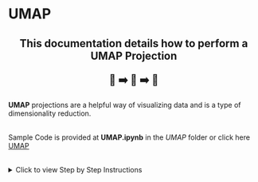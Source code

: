 # UMAP
<h2 align="center">
  
  This documentation details how to perform a UMAP Projection
  <br>
  
  📝 ➡️ 📐 ➡️ 📄
</h2>

<div>
  
**UMAP** projections are a helpful way of visualizing data and is a type of dimensionality reduction. <br> <br>

Sample Code is provided at **UMAP.ipynb** in the *UMAP* folder or click here [UMAP](https://github.com/SelvinTo/CompChem-Resources/blob/ac8fb2cefa1ec46270b0eea8b3e1e198def3ef9f/UMAP/UMAP.ipynb)
<br>
<br>

<details>
  <summary> Click to view Step by Step Instructions </summary>
  
  ## Instructions
  
  1. **Step 1**: Copy the code as provided in UMAP.ipynb, this will create a UMAP projection of a list of SMILES. <br> <br> Install neccessary libraries.  

<div> 
   
    pip install pandas
  
</div>
   
    pip install rdkit

<div> 
   
    pip install umap-learn
  
</div>
    
    pip install matplotlib

<div> 
    
    pip install openpyxl
  
</div>

    import numpy as np
    import pandas as pd
    import matplotlib.pyplot as plt
    from matplotlib.colors import ListedColormap,LinearSegmentedColormap
    from sklearn.cluster import KMeans

    from rdkit import Chem,Geometry
    from rdkit.Chem import rdmolfiles, AllChem, rdMolAlign,rdmolops, Descriptors, Draw

    from collections import Counter
    from rdkit.Chem import AllChem
    from rdkit import Chem, DataStructs
    import numpy as np
    import pandas as pd    
    
  2. **Step 2**: Create ECFP Calculator 
<div> 
   
    #This calculates the molecular vectors from smiles strings
    class ECFPCalculator:
      def __init__(self, smiles):
          self.mols = [Chem.MolFromSmiles(i) for i in smiles]
          self.smiles = smiles

      def mol2fp(self, mol, radius = 3):
          fp = AllChem.GetMorganFingerprintAsBitVect(mol, radius = radius)
          array = np.zeros((1,))
          Chem.DataStructs.ConvertToNumpyArray(fp, array)
          return array

      def compute_ECFP6(self, name):
          bit_headers = ['bit' + str(i) for i in range(2048)]
          arr = np.empty((0,2048), int).astype(int)
          for i in self.mols:
              fp = self.mol2fp(i)
              arr = np.vstack((arr, fp))
          df_ecfp6 = pd.DataFrame(np.asarray(arr).astype(int),columns=bit_headers)
          df_ecfp6.insert(loc=0, column='smiles', value=self.smiles)
          df_ecfp6.to_csv(name[:-4]+'_ECFP6.csv', index=False)
  

  3. **Step 3**: Input SMILES 

<div> 
   
    # Read the Excel file containing SMILES strings
    df = pd.read_excel('UMAP_Test_Smiles.xlsx')

    #Looks for a column named 'smiles' and converts it into a list
    smiles_list = df['smiles'].tolist()

    # Create an instance of the class with the SMILES strings
    ecfp_calculator = ECFPCalculator(smiles_list)

    # Specify the name of the output CSV file
    output_csv_name = "ECFP_test_output.csv"

    # Compute ECFP6 fingerprints and save the results to a CSV file
    ecfp_calculator.compute_ECFP6(output_csv_name)

    # Read the CSV file containing the ECFP6 fingerprints
    df_ecfp6 = pd.read_csv("ECFP_test_output_ECFP6.csv")

    # Verify the contents of the DataFrame
    print(df_ecfp6.head())  # Display the first few rows of the DataFrame
  <img src="Screenshot 2024-07-24 115240.png" width="60%"/>  <br> 

4. **Step 4**: Create UMAP Projection  

</div>
   
     # Select features for UMAP projection (ECFP6 fingerprints)
    features = df_ecfp6.drop(columns=['smiles'])
    
<div> 
   
    from umap import UMAP
  
</div>

    # Perform UMAP projection
    umap = UMAP(n_components=2)  # Set the number of dimensions for projection
    umap_projection = umap.fit_transform(features)

</div>
   
     # Visualize the data
     plt.scatter(umap_projection[:, 0], umap_projection[:, 1], alpha=0.5)
     plt.title('UMAP Projection of ECFP6 Fingerprints')
     plt.xlabel('UMAP Component 1')
     plt.ylabel('UMAP Component 2')
     plt.show()
  <img src="Screenshot 2024-07-24 115335.png" width="60%"/>  <br> 
<div> 
   
    # Create a color map based on the indices you want to highlight
    indices_to_highlight = [1,100, 802, 903, 104, 105, 306, 207, 308, 409, 501, 111, 212, 613, 814, 415, 616, 117, 118]  # Specify the indices you want to highlight
    colors = ['red' if i in indices_to_highlight else 'blue' for i in range(len(df))]
  
</div>   
  
    # Perform UMAP projection
    umap_model = UMAP(n_components=2)
    umap_projection = umap_model.fit_transform(features)

<div> 

    # Visualize the data with the color map
    plt.figure(figsize=(8, 6))
    plt.scatter(umap_projection[:, 0], umap_projection[:, 1], c=colors, alpha=0.5)
    plt.title('UMAP Projection of ECFP6 Fingerprints')
    plt.xlabel('UMAP Component 1')
    plt.ylabel('UMAP Component 2')
    plt.show()
 <img src="Screenshot 2024-07-24 115350.png" width="60%"/>  <br> 

</h2>

</div>  
</details>
